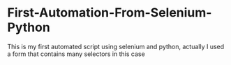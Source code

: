 # First-Automation-From-Selenium-Python
This is my first automated script using selenium and python, actually I used a form that contains many selectors in this case 
